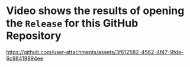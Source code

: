 # Video shows the results of opening the `Release` for this GitHub Repository




https://github.com/user-attachments/assets/3f612582-4562-4f47-9fde-6c98419894ee

